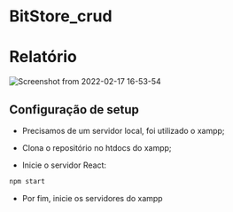 # BitStore_crud

# Relatório

![Screenshot from 2022-02-17 16-53-54](https://user-images.githubusercontent.com/78766172/154579849-df2f2529-3acc-4722-a7a8-882519aa7b1d.png)

## Configuração de setup

- Precisamos de um servidor local, foi utilizado o xampp;
- Clona o repositório no htdocs do xampp;

- Inicie o servidor React:
```bash
npm start
```
- Por fim, inicie os servidores do xampp

